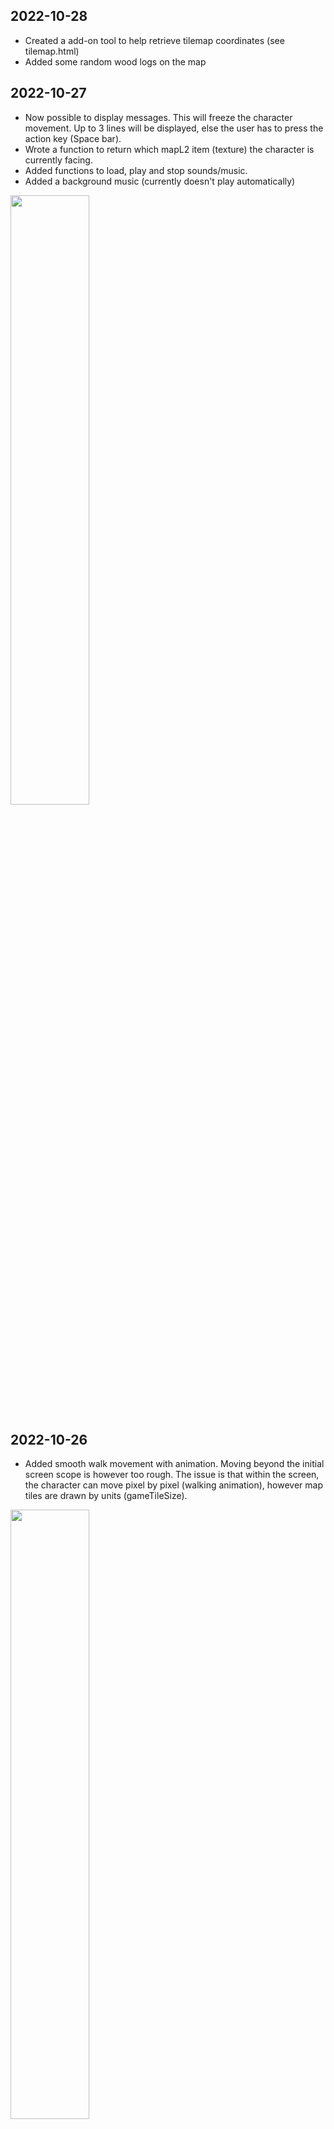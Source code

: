 <h2>2022-10-28</h2>
<ul>
<li>Created a add-on tool to help retrieve tilemap coordinates (see tilemap.html)</li>
<li>Added some random wood logs on the map</li>
</ul>
<h2>2022-10-27</h2>
<ul>
<li>Now possible to display messages. This will freeze the character movement. Up to 3 lines will be displayed, else the user has to press the action key (Space bar).</li>
<li>Wrote a function to return which mapL2 item (texture) the character is currently facing.</li>
<li>Added functions to load, play and stop sounds/music.</li>
<li>Added a background music (currently doesn't play automatically)</li>
</ul>
<img src="https://user-images.githubusercontent.com/4015046/198344778-3fdc5f17-78e8-4967-8362-eeffd2408297.gif" width=50% height=50%>
<h2>2022-10-26</h2>
<ul>
<li>Added smooth walk movement with animation. Moving beyond the initial screen scope is however too rough. The issue is that within the screen, the character can move pixel by pixel (walking animation), however map tiles are drawn by units (gameTileSize). </li>
</ul>
<img src="https://user-images.githubusercontent.com/4015046/198011269-7c68a346-a674-4402-8a59-69ce15c91c07.gif" width=50% height=50%>
<h2>2022-10-25</h2>
<ul>
<li>Added collision system. An array lists the walkable textures. Everytime the player moves, we check if the ground layer (gameMap) has a "walkable" texture. If not, we check the textures of the top layer (gameMapL2). Using this combination, we can for example walk under the corner of the roof.</li>
<li>Improved performances by fixing drawing loop (debug information and character were redrawn for each X/Y</li>
<li>Added a new character sprite and now manage character directions (facing up, right, bottom and left)</li>
<li>Added function changeGameTileSize() to resize properly and adapt charGameX and charGameY. Can be used in the first section (not after scrolling)</li>
<li>Added a filter to simulate night time (between 9pm and 6am)</li> 
<li>Updated CSS to center game and remove outline (focus)</li> 
<li>Added a little path along the house :-)</li>
<li>Next: smooth character movement + GUI (message, inventory...)</li>
</ul>
<img src="https://user-images.githubusercontent.com/4015046/197858162-288142b7-33b0-4ede-beeb-f4dd929f89a4.JPG" width=50% height=50%><br/>
<img src="https://user-images.githubusercontent.com/4015046/197878637-bc70aa7d-3a14-4c36-991e-b1316bc58690.JPG" width=50% height=50%>
<h2>2022-10-23</h2>
<ul>
<li>reshapes maps and perspective: top down rpg</li>
<li>added tilemap system</li>
<li>new functions: changeFramerate(n), resizeGame(w,h),drawDebug() (toggle via F10)</li>
<li>suggestion to move character : create a charMap (same size as map) and use it to move CHARACTER. can then be surimposed to world map to test collision</li>
</ul>
<img src="https://user-images.githubusercontent.com/4015046/197404656-7497e484-c0c8-4c96-93c0-05def9b2d47e.JPG" width=50% height=50%>
<h2>2022-10-22</h2>
<ul>
<li>first draft</li>
<li>rendering functions</li>
<li>2D platformer</li>
</ul>
